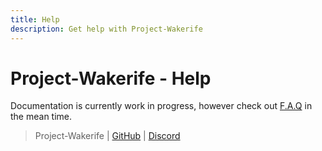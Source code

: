 ```yaml
---
title: Help
description: Get help with Project-Wakerife
---
```


# Project-Wakerife - Help

Documentation is currently work in progress, however check out [F.A.Q](faq.md) in the mean time.

> Project-Wakerife | [GitHub](https://github.com/Pundah) | [Discord](https://discord.gg/M4HQTQ9g9f) 
